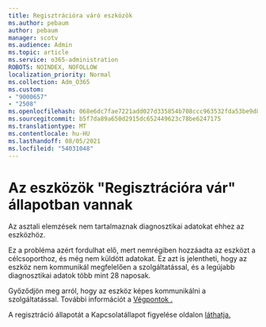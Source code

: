 ```yaml
---
title: Regisztrációra váró eszközök
ms.author: pebaum
author: pebaum
manager: scotv
ms.audience: Admin
ms.topic: article
ms.service: o365-administration
ROBOTS: NOINDEX, NOFOLLOW
localization_priority: Normal
ms.collection: Adm_O365
ms.custom:
- "9000657"
- "2508"
ms.openlocfilehash: 068e6dc7fae7221add027d335854b708ccc963532fda53be9d8f54bc578abab6
ms.sourcegitcommit: b5f7da89a650d2915dc652449623c78be6247175
ms.translationtype: MT
ms.contentlocale: hu-HU
ms.lasthandoff: 08/05/2021
ms.locfileid: "54031048"
---
```

# <a name="devices-are-in-awaiting-enrollment-state"></a>Az eszközök "Regisztrációra vár" állapotban vannak

Az asztali elemzések nem tartalmaznak diagnosztikai adatokat ehhez az eszközhöz. 

Ez a probléma azért fordulhat elő, mert nemrégiben hozzáadta az eszközt a célcsoporthoz, és még nem küldött adatokat. Ez azt is jelentheti, hogy az eszköz nem kommunikál megfelelően a szolgáltatással, és a legújabb diagnosztikai adatok több mint 28 naposak.

Győződjön meg arról, hogy az eszköz képes kommunikálni a szolgáltatással. További információt a [Végpontok .](https://docs.microsoft.com/configmgr/desktop-analytics/enable-data-sharing#endpoints)

A regisztráció állapotát a Kapcsolatállapot figyelése oldalon [láthatja.](https://docs.microsoft.com/configmgr/desktop-analytics/monitor-connection-health#awaiting-enrollment)